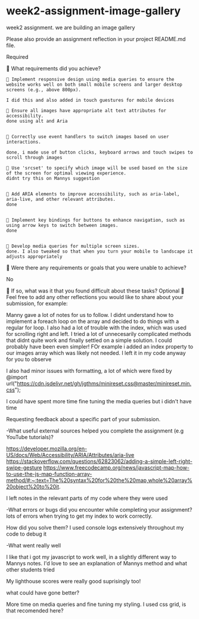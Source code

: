# week2-assignment-image-gallery

week2 assignment. we are building an image gallery

Please also provide an assignment reflection in your project README.md file.

Required

🎯 What requirements did you achieve?

    🎯 Implement responsive design using media queries to ensure the website works well on both small mobile screens and larger desktop screens (e.g., above 800px).

    I did this and also added in touch guestures for mobile devices

    🎯 Ensure all images have appropriate alt text attributes for accessibility.
    done using alt and Aria


    🎯 Correctly use event handlers to switch images based on user interactions.

    done, i made use of button clicks, keyboard arrows and touch swipes to scroll through images

    🏹 Use 'srcset' to specify which image will be used based on the size of the screen for optimal viewing experience.
    didnt try this on Mannys suggestion


    🏹 Add ARIA elements to improve accessibility, such as aria-label, aria-live, and other relevant attributes.
    done


    🏹 Implement key bindings for buttons to enhance navigation, such as using arrow keys to switch between images.
    done


    🏹 Develop media queries for multiple screen sizes.
    done. I also tweaked so that when you turn your mobile to landscape it adjusts appropriately

🎯 Were there any requirements or goals that you were unable to achieve?

No

🎯 If so, what was it that you found difficult about these tasks? Optional 🏹 Feel free to add any other reflections you would like to share about your submission, for example:

Manny gave a lot of notes for us to follow. I didnt understand how to implement a foreach loop on the array and decided to do things with a regular for loop. I also had a lot of trouble with the index, which was used for scrolling right and left. I tried a lot of unnecesarily complicated methods that didnt quite work and finally settled on a simple solution. I could probably have been even simpler! FOr example i added an index property to our images array which was likely not needed. I left it in my code anyway for you to observe

I also had minor issues with formatting, a lot of which were fixed by
@import url("https://cdn.jsdelivr.net/gh/jgthms/minireset.css@master/minireset.min.css");

I could have spent more time fine tuning the media queries but i didn't have time

Requesting feedback about a specific part of your submission.

-What useful external sources helped you complete the assignment (e.g YouTube tutorials)?

https://developer.mozilla.org/en-US/docs/Web/Accessibility/ARIA/Attributes/aria-live
https://stackoverflow.com/questions/62823062/adding-a-simple-left-right-swipe-gesture
https://www.freecodecamp.org/news/javascript-map-how-to-use-the-js-map-function-array-method/#:~:text=The%20syntax%20for%20the%20map,whole%20array%20object%20to%20it.

I left notes in the relevant parts of my code where they were used

-What errors or bugs did you encounter while completing your assignment?
lots of errors when trying to get my index to work correctly.

How did you solve them?
I used console logs extensively throughout my code to debug it

-What went really well

I like that i got my javascript to work well, in a slightly different way to Mannys notes. I'd love to see an explanation of Mannys method and what other students tried

My lighthouse scores were really good suprisingly too!

what could have gone better?

More time on media queries and fine tuning my styling. I used css grid, is that recomended here?
